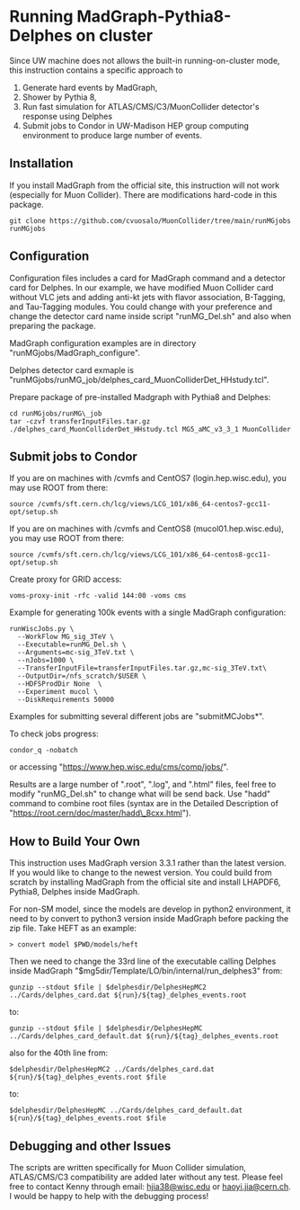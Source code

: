 # Running MadGraph-Pythia8-Delphes on cluster
Since UW machine does not allows the built-in running-on-cluster mode, this instruction contains a specific approach to
1) Generate hard events by MadGraph,
2) Shower by Pythia 8,
3) Run fast simulation for ATLAS/CMS/C3/MuonCollider detector's response using Delphes
4) Submit jobs to Condor in UW-Madison HEP group computing environment to produce large number of events.
## Installation
If you install MadGraph from the official site, this instruction will not work (especially for Muon Collider). There are modifications hard-code in this package.

```
git clone https://github.com/cvuosalo/MuonCollider/tree/main/runMGjobs runMGjobs
```
## Configuration
Configuration files includes a card for MadGraph command and a detector card for Delphes. In our example, we have modified Muon Collider card without VLC jets and adding anti-kt jets with flavor association, B-Tagging, and Tau-Tagging modules. You could change with your preference and change the detector card name inside script "runMG\_Del.sh" and also when preparing the package.

MadGraph configuration examples are in directory "runMGjobs/MadGraph\_configure".

Delphes detector card exmaple is "runMGjobs/runMG\_job/delphes\_card\_MuonColliderDet\_HHstudy.tcl".

Prepare package of pre-installed Madgraph with Pythia8 and Delphes:


```
cd runMGjobs/runMG\_job
tar -czvf transferInputFiles.tar.gz ./delphes_card_MuonColliderDet_HHstudy.tcl MG5_aMC_v3_3_1 MuonCollider
```
## Submit jobs to Condor

If you are on machines with /cvmfs and CentOS7 (login.hep.wisc.edu), you may use ROOT from there:

```
source /cvmfs/sft.cern.ch/lcg/views/LCG_101/x86_64-centos7-gcc11-opt/setup.sh 
```

If you are on machines with /cvmfs and CentOS8 (mucol01.hep.wisc.edu), you may use ROOT from there:

```
source /cvmfs/sft.cern.ch/lcg/views/LCG_101/x86_64-centos8-gcc11-opt/setup.sh
```
Create proxy for GRID access:

```
voms-proxy-init -rfc -valid 144:00 -voms cms
```

Example for generating 100k events with a single MadGraph configuration:

```
runWiscJobs.py \
  --WorkFlow MG_sig_3TeV \
  --Executable=runMG_Del.sh \
  --Arguments=mc-sig_3TeV.txt \
  --nJobs=1000 \
  --TransferInputFile=transferInputFiles.tar.gz,mc-sig_3TeV.txt\
  --OutputDir=/nfs_scratch/$USER \
  --HDFSProdDir None  \
  --Experiment mucol \
  --DiskRequirements 50000
```
Examples for submitting several different jobs are "submitMCJobs\*".

To check jobs progress:

```
condor_q -nobatch
```

or accessing "https://www.hep.wisc.edu/cms/comp/jobs/".

Results are a large number of ".root", ".log", and ".html" files, feel free to modify "runMG\_Del.sh" to change what will be send back. Use "hadd" command to combine root files (syntax are in the Detailed Description of "https://root.cern/doc/master/hadd\_8cxx.html").

## How to Build Your Own
This instruction uses MadGraph version 3.3.1 rather than the latest version. If you would like to change to the newest version. You could build from scratch by installing MadGraph from the official site and install LHAPDF6, Pythia8, Delphes inside MadGraph. 

For non-SM model, since the models are develop in python2 environment, it need to by convert to python3 version inside MadGraph before packing the zip file. Take HEFT as an example:

```
> convert model $PWD/models/heft

```
Then we need to change the 33rd line of the executable calling Delphes inside MadGraph "$mg5dir/Template/LO/bin/internal/run\_delphes3" from:

```
gunzip --stdout $file | $delphesdir/DelphesHepMC2 ../Cards/delphes_card.dat ${run}/${tag}_delphes_events.root
```

to:

```
gunzip --stdout $file | $delphesdir/DelphesHepMC ../Cards/delphes_card_default.dat ${run}/${tag}_delphes_events.root
```

also for the 40th line from:

```
$delphesdir/DelphesHepMC2 ../Cards/delphes_card.dat  ${run}/${tag}_delphes_events.root $file
```

to:

```
$delphesdir/DelphesHepMC ../Cards/delphes_card_default.dat  ${run}/${tag}_delphes_events.root $file
```

## Debugging and other Issues
The scripts are written specifically for Muon Collider simulation, ATLAS/CMS/C3 compatibility are added later without any test. Please feel free to contact Kenny through email: hjia38@wisc.edu or haoyi.jia@cern.ch. I would be happy to help with the debugging process!


